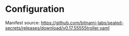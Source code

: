 # Configuration
Manifest source:
https://github.com/bitnami-labs/sealed-secrets/releases/download/v0.17.55555troller.yaml
